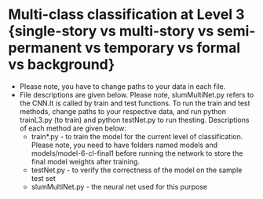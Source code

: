 # Multi-class classification at Level 3 {single-story vs multi-story vs semi-permanent vs temporary vs formal vs background}
* Please note, you have to change paths to your data in each file. 
* File descriptions are given below. Please note, slumMultiNet.py refers to the CNN.It is called by train and test functions. To run the train and test methods, change paths to your respective data, and run python trainL3.py (to train) and python testNet.py to run thesting. Descriptions of each method are given below: 
	* train*.py - to train the model for the current level of classification. Please note, you need to have folders named models and models/model-6-cl-final1 before running the network to store the  final model weights after training.
	* testNet.py - to verify the correctness of the model on the sample test set
	* slumMultiNet.py - the neural net used for this purpose
